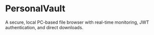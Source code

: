 # PersonalVault
A secure, local PC-based file browser with real-time monitoring, JWT authentication, and direct downloads.

